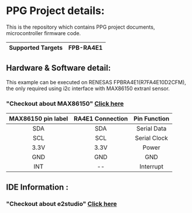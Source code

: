# PPG Project details:

This is the repository which contains PPG project documents, microcontroller firmware code.

| Supported Targets | FPB-RA4E1 | 
| :----------------- | :--------- |

## Hardware & Software detail:
This example can be executed on RENESAS FPBRA4E1(R7FA4E10D2CFM), the only required using i2c interface with MAX86150 extranl sensor.

### "Checkout about MAX86150" [Click here](https://github.com/Protocentral/protocentral_max86150_ecg_ppg/blob/master/README.md)

 |MAX86150 pin label| RA4E1 Connection  |Pin Function      |
 |:-----------------: |:---------------------:|:------------------:|
 | SDA              | SDA                  |  Serial Data     |
 | SCL              | SCL                  |  Serial Clock    |
 | 3.3V             | 3.3V                 |  Power           |
 | GND              | GND                  |  GND             |
 | INT              | --                   |  Interrupt        |


## IDE Information :

### "Checkout about e2studio" [Click here](https://www.renesas.com/en/software-tool/e-studio?srsltid=AfmBOoofsyZ-vZtebnAy63cVHOU4tqkWEnhXESOGg8qhTQyPTHtpYvmC)
